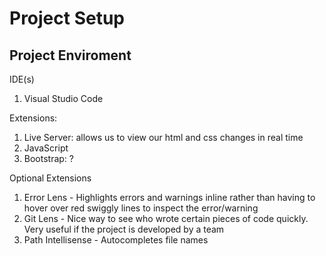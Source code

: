 # Project Setup 

## Project Enviroment 

IDE(s)
  1. Visual Studio Code

Extensions:  
  1. Live Server: allows us to view our html and css changes in real time
  2. JavaScript
  3. Bootstrap: ?
  
Optional Extensions
  1. Error Lens - Highlights errors and warnings inline rather than having to hover over red swiggly lines to inspect the error/warning
  2. Git Lens - Nice way to see who wrote certain pieces of code quickly. Very useful if the project is developed by a team
  3. Path Intellisense - Autocompletes file names 
